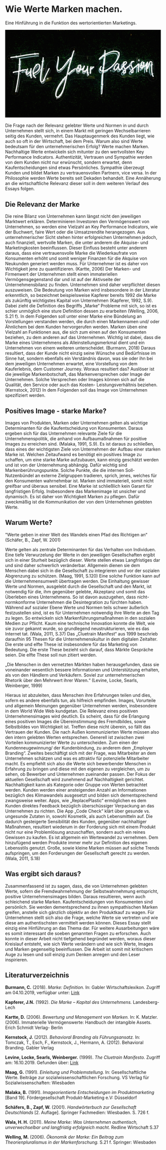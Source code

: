 # Wie Werte Marken machen.

Eine Hinführung in die Funktion des wertorientierten Marketings.

![Marketing](03.jpg)

Die Frage nach der Relevanz gelebter Werte und Normen in und durch Unternehmen stellt sich, in einem Markt mit geringen Wechselbarrieren seitig des Kunden, vermehrt. Das Hauptaugenmerk des Kunden liegt, wie auch so oft in der Wirtschaft, bei dem Preis. Warum also sind Werte bedeutsam für den unternehmerischen Erfolg? Werte machen Marken. Nachhaltige Werte entwickeln sich mitunter zu den wertvollsten Key Performance Indicators. Authentizität, Vertrauen und Sympathie werden von dem Kunden nicht nur erwünscht, sondern erwartet, denn Kaufentscheidungen sind etwas Persönliches. Sympathie überzeugt Kunden und bildet Marken zu vertrauensvollen Partnern, vice versa. In der Philosophie werden Werte bereits seit Dekaden behandelt. Eine Annäherung an die wirtschaftliche Relevanz dieser soll in dem weiteren Verlauf des Essays folgen.

## Die Relevanz der Marke

Die reine Bilanz von Unternehmen kann längst nicht den jeweiligen Marktwert erklären. Determinieren Investoren den Vermögenswert von Unternehmen, so werden eine Vielzahl an Key Performance Indicators, wie der Buchwert, faire Wert oder die Umsatzrendite herangezogen. Aus unternehmerischer Sicht stehen hinter erfolgreichen Unternehmen jedoch, auch finanziell, wertvolle Marken, die unter anderem die Akquise- und Marketingkosten beeinflussen. Dieser Einfluss besteht unter anderem daraus, dass eine vertrauensvolle Marke die Wiederkaufrate von Konsumenten erhöht und somit weniger Finanzen für die Akquise von Neukunden generiert werden muss. Für Unternehmer ist es daher von Wichtigkeit jene zu quantifizieren. (Kartte, 2006) Der Marken- und
Firmenwert der Unternehmen stellt einen immateriellen Vermögensgegenstand dar und ist auf der Aktivseite der Unternehmensbilanz zu finden. Unternehmen sind daher verpflichtet diesen auszuweisen. Die Bedeutung von Marken wird insbesondere in der Literatur erkenntlich, so bezeichnet beispielsweise Kapferer bereits 1992 die Marke als zukünftig wichtigstes Kapital von Unternehmen (Kapferer, 1992, S.9). Dabei zieht die Definition des Begriffs „Marke“ Probleme mit sich, so ist es schier unmöglich eine sture Definition dessen zu erarbeiten (Welling, 2006, S.21 f). In dem Folgenden soll unter einer Marke eine Bündelung an Vorstellungen verstanden werden, die durch einen Markennamen und/ oder Ähnlichem bei dem Kunden hervorgerufen werden. Marken üben eine Vielzahl an Funktionen aus, die sich zum einen auf den Konsumenten beziehen, zu dem anderen auf das Unternehmen. Wichtig ist dabei, dass die Marke eines Unternehmens als Alleinstellungsmerkmal dient und ein Unternehmen von einem weiteren unterscheidet. (Burmann, 2018) Daraus resultiert, dass der Kunde nicht einzig seine Wünsche und Bedürfnisse im Sinne hat, sondern ebenfalls ein Verständnis davon, was sie oder ihn bei dem jeweiligen Unternehmen erwartet, eine Vorstellung von dem Kauferlebnis, dem Customer Journey. Woraus resultiert das? Auslöser ist die jeweilige Markenbotschaft, das Markenversprechen oder Image der Unternehmen. Solche Versprechen oder Images können sich auf die Qualität, den Service oder auch das Kosten- Leistungsverhältnis beziehen. (Kernstock, 2012) In dem Folgenden soll das Image von Unternehmen spezifiziert werden.

## Positives Image - starke Marke?

Images von Produkten, Marken oder Unternehmen gelten als wichtige Determinanten für die Kaufentscheidung von Konsumenten. Daraus ergeben sich für das Unternehmen relevante Ziele für die Unternehmenspolitik, die anhand von Aufbaumaßnahmen für positive Images zu erreichen sind. (Malaka, 1991, S.9). Es ist daraus zu schließen, dass eines der wichtigsten Ziele von Unternehmen der Aufbau einer starken Marke ist. Welchen Zeitaufwand es benötigt ein positives Image zu schaffen, um eine starke Marke aufzubauen,
kann einzig geschätzt werden und ist von der Unternehmung abhängig. Dafür wichtig sind Markenberührungspunkte. Solche Punkte, die die internen Soll- Nutzenbündel an externe Zielgruppen tradieren, sprich, jenes, welches für den Konsumenten wahrnehmbar ist. Marken sind immateriell, somit nicht greifbar und überaus sensibel. Eine Marke ist schließlich kein Garant für langfristigen Erfolg. Insbesondere das Markenimage ist unsicher und dynamisch. Es ist daher von Wichtigkeit Marken zu pflegen. Dafür zweckmäßig ist die Kommunikation der von dem Unternehmen gelebten Werte.

## Warum Werte?

"Werte geben in einer Welt des Wandels einen Pfad des Richtigen an“
(Schäfer, B., Zapf, W. 2001)

Werte gelten als zentrale Determinanten für das Verhalten von Individuen. Eine tiefe Verwurzelung der Werte in den jeweiligen Gesellschaften ergibt sich in einer Sturheit bezüglich dieser. Werte stellen etwas Langfristiges dar und sind daher schwerlich veränderbar. Allgemein dienen sie dem Menschen dabei sich in die Gesellschaft zu integrieren und vor der sozialen Abgrenzung zu schützen. (Maag, 1991, S.120) Eine solche Funktion kann auf die Unternehmensumwelt übertragen werden. Die Einhaltung gewisser Werte und Normen, ausgelebt durch die Gesellschaft und den Markt, ist notwendig für die, ihm gegenüber gelebte, Akzeptanz und somit das Überleben eines Unternehmens. So ist davon auszugehen, dass nicht-normkonforme Unternehmen die Desintegration zu fürchten haben. Während auf sozialer Ebene Werte und Normen teils schwer äußerlich festzustellen sind, ist es für Unternehmen notwendig ihre Werte an den Tag zu legen. So entwickeln sich Markenführungsmaßnahmen in den sozialen Medien zur Pflicht. Kaum eine technische Innovation konnte die Welt, wie sie zuvor gekannt wurde, so grundlegend neustrukturieren, wie es das Internet tat. (Wala, 2011, S.37) Das „Cluetrain Manifest“ aus 1999 beschrieb daraufhin 95 Thesen für die Unternehmenskultur in dem digitalen Zeitalter. Die erste und elfte These ist insbesondere für das Marketing von Bedeutung. Die erste These bezieht sich darauf, dass Märkte Gespräche seien. Die elfte These soll nun zitiert werden.

„Die Menschen in den vernetzten Märkten haben herausgefunden, dass sie voneinander wesentlich bessere Informationen und Unterstützung erhalten, als von den Händlern und Verkäufern. Soviel zur unternehmerischen Rhetorik über den Mehrwert ihrer Waren.“
(Levine, Locke, Searls, Weinberger, 1999)

Hieraus ist abzuleiten, dass Menschen ihre Erfahrungen teilen und dies, sofern es andere ebenfalls tun, als hilfreich empfinden. Images, Vorurteile und allgemein Meinungen gegenüber Unternehmen werden, insbesondere in dem World Wide Web kundgetan. Die Relevanz eines positiven Unternehmensimages wird deutlich. Es scheint, dass für die Erlangung eines positiven Images die Übereinstimmung des Fremdbildes, sowie Selbstbildes von Wichtigkeit ist. Treffen diese nicht überein, so fällt das Vertrauen der Kunden. Die nach Außen kommunizierten Werte müssen also den intern gelebten Werten entsprechen. Generell ist zwischen zwei Vorteilen kommunizierter Werte zu unterscheiden. Zum einen der Kundenneugewinnung/ der Kundenbindung, zu anderem dem „Employer Branding“. Zweites beschäftigt sich mit der Frage, was Mitarbeiter an dem Unternehmen schätzen und was es attraktiv für potenzielle Mitarbeiter macht. Es empfiehlt sich also die Werte sich bewerbender Menschen in Erfahrung zu bringen und diese mit den eigenen zu vergleichen, um zu sehen, ob Bewerber und Unternehmen zueinander passen. Der Fokus der aktuellen Gesellschaft wird zunehmend auf Nachhaltigkeit gerichtet. Nachhaltigkeit kann als Kategorie oder Gruppe von Werten betrachtet werden. Kunden werden einer ansteigenden Anzahl an Informationen bezüglich des Klimawandels ausgesetzt und bilden sich dementsprechend zwangsweise weiter. Apps, wie „ReplacePlastic“ ermöglichen es dem Kunden direktes Feedback bezüglich überschüssiger Verpackung an das Unternehmen zu richten. Die App „Code Check“ klärt über gesunde vs. ungesunde Zutaten in, sowohl Kosmetik, als auch Lebensmitteln auf. Die dadurch gesteigerte Sensibilität des Kunden, gegenüber nachhaltiger
Maßnahmen, resultiert wiederum in der Forderung sich mit einem Produkt nicht nur eine Problemlösung anzuschaffen, sondern auch ein reines Gewissen zu kaufen. Es ist allgemein ein Wertewandel zu vernehmen. Dem hinzufügend werden Produkte immer mehr zur Definition des eigenen Lebensstils genutzt. Große, sowie kleine Marken müssen auf solche Trends aufspringen, um den Forderungen der Gesellschaft gerecht zu werden. (Wala, 2011, S.18)

## Was ergibt sich daraus?

Zusammenfassend ist zu sagen, dass, die von Unternehmen gelebten Werte, sofern die Fremdwahrnehmung der Selbstwahrnehmung entspricht, positive Unternehmensimages bilden. Daraus resultieren, wenn auch schleichend starke Marken. Kaufentscheidungen von Konsumenten sind persönlich. Sie werden dementsprechend zu ihnen sympathischen Marken greifen, anstelle sich gänzlich objektiv an den Produktkauf zu wagen. Für Unternehmen stellt sich also die Frage, welche Werte sie vertreten und wie diese am authentischsten vermittelt werden können. Dieses Essay stellt einzig eine Hinführung an das Thema dar. Für weitere Ausarbeitungen wäre es somit interessant die soeben genannten Fragen zu erforschen. Auch konnte in dieser Arbeit nicht tiefgehend begründet werden, woraus dieser Kreislauf entsteht, wie sich Werte verändern und wie sich Werte, Images und Marken gegenseitig beeinflussen. Die Arbeit ist somit mit kritischem Auge zu lesen und soll einzig zum Denken anregen und den Leser inspirieren.

## Literaturverzeichnis

**Burmann, C.** (2018). _Marke: Definition._ In: Gabler Wirtschaftslexikon. Zugriff am 04.10.2019, verfügbar unter: [Link](https://wirtschaftslexikon.gabler.de/definition/marke-36974/version-260421)

**Kapferer, J.N.** (1992). _Die Marke – Kapital des Unternehmens._ Landesberg-Lech

**Kartte, D.** (2006). _Bewertung und Management von Marken._ In: K. Matzler. (2006). Immaterielle Vermögenswerte: Handbuch der intangible Assets. Erich Schmidt Verlag- Berlin

**Kernstock, J.** (2012). _Behavioral Branding als Führungsansatz._ In: Tomczak, T., Esch, F., Kernstock, J., Hermann, A. (2012). Behavioral Branding. Gabler Verlag

**Levine, Locke, Searls, Weinberger.** (1999). _The Cluetrain Manifesto._ Zugriff am: 16.10.2019. Gefunden über: [Link](https://cluetrain.com/auf-deutsch.html)

**Maag, G.** (1991). _Einleitung und Problemstellung._ In: Gesellschaftliche Werte. Beiträge zur sozialwissenschaftlichen Forschung. VS Verlag für Sozialwissenschaften: Wiesbaden

**Malaka, B.** (1991). _Imageorientierte Entscheidungen im Produktmarketing_ [Band 19]. Fördergesellschaft Produkt-Marketing e.V: Düsseldorf

**Schäfers, B., Zapf, W.** (2001). _Handwörterbuch zur Gesellschaft Deutschlands_ [2. Auflage]. Springer Fachmedien: Wiesbaden. S. 726 f.

**Wala, H. H.** (2011). _Meine Marke: Was Unternehmen authentisch, unverwechselbar und langfristig erfolgreich macht._ Redline Wirtschaft S.37

**Welling, M.** (2006). _Ökonomik der Marke: Ein Beitrag zum Theorienpluralismus in der Markenforschung._ S.21 f. Springer: Wiesbaden
